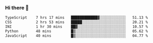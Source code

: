 ### Hi there 🌱
<!--START_SECTION:waka-->

```txt
TypeScript    7 hrs 17 mins   ████████████▓░░░░░░░░░░░░   51.13 %
CSS           2 hrs 53 mins   █████░░░░░░░░░░░░░░░░░░░░   20.21 %
INI           1 hr 30 mins    ██▓░░░░░░░░░░░░░░░░░░░░░░   10.57 %
Python        48 mins         █▒░░░░░░░░░░░░░░░░░░░░░░░   05.62 %
JavaScript    40 mins         █▒░░░░░░░░░░░░░░░░░░░░░░░   04.77 %
```

<!--END_SECTION:waka-->
<!--
**Dieg0raf/Dieg0raf** is a ✨ _special_ ✨ repository because its `README.md` (this file) appears on your GitHub profile.

Here are some ideas to get you started:

- 🔭 I’m currently working on ...
- 🌱 I’m currently learning ...
- 👯 I’m looking to collaborate on ...
- 🤔 I’m looking for help with ...
- 💬 Ask me about ...
- 📫 How to reach me: ...
- 😄 Pronouns: ...
- ⚡ Fun fact: ...
-->

